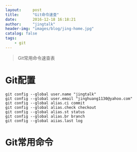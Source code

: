 ```yaml
---
layout:     post
title:      "Git命令速查"
date:       2016-12-18 16:18:21
author:     "jingtalk"
header-img: "images/blog/jing-home.jpg"
catalog: false
tags:
    - git
---
```


> Git常用命令速查表  

# Git配置
    git config --global user.name "jingtalk"
    git config --global user.email "jinghuang1130@yahoo.com"
    git config --global alias.ci commit
    git config --global alias.check checkout
    git config --global alias.st status
    git config --global alias.br branch
    git config --global aiias.last log

# Git常用命令
